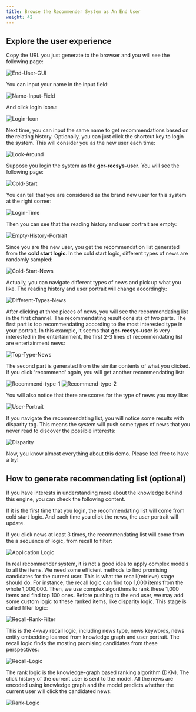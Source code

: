 ```yaml
---
title: Browse the Recommender System as An End User
weight: 42
---
```


## Explore the user experience
Copy the URL you just generate to the browser and you will see the following page:

![End-User-GUI](/images/end-user-gui.png)

You can input your name in the input field:

![Name-Input-Field](/images/name-input-field.png)

And click login icon.:

![Login-Icon](/images/login-icon.png)

Next time, you can input the same name to get recommendations based on the relating history. Optionally, you can just click the shortcut key to login the system. This will consider you as the new user each time:

![Look-Around](/images/look-around.png)

Suppose you login the system as the **gcr-recsys-user**. You will see the following page:

![Cold-Start](/images/cold-start.png)

You can tell that you are considered as the brand new user for this system at the right corner:

![Login-Time](/images/login-time.png)

Then you can see that the reading history and user portrait are empty:

![Empty-History-Portrait](/images/empty-history-portrait.png)

Since you are the new user, you get the recommendation list generated from the **cold start logic**. In the cold start logic, different types of news are randomly sampled:

![Cold-Start-News](/images/cold-start-news.png)

Actually, you can navigate different types of news and pick up what you like. The reading history and user portrait will change accordingly:

![Different-Types-News](/images/dtn.png)

After clicking at three pieces of news, you will see the recommendating list in the first channel. The recommendating result consists of two parts. The first 
part is top recommendating according to the most interested type in your portrait. In this example, it seems that **gcr-recsys-user** is very interested in
the entertainment, the first 2-3 lines of recommendating list are entertainment news:

![Top-Type-News](/images/top-type-news.png)

The second part is generated from the similar contents of what you clicked. If you click 'recommend' again, you will get another recommendating list:

![Recommend-type-1](/images/recommend-type-1.png)
![Recommend-type-2](/images/recommend-type-2.png)

You will also notice that there are scores for the type of news you may like:

![User-Portrait](/images/user-portrait.png)

If you navigate the recommendating list, you will notice some results with disparity tag. This means the system will push some types of news that you never read to discover the possible interests:

![Disparity](/images/disparity.png)

Now, you know almost everything about this demo. Please feel free to have a try!

## How to generate recommendating list (optional)

If you have interests in understanding more about the knowledge behind this engine, you can check the following content. 

If it is the first time that you login, the recommendating list will come from cold start logic. And each time you click the news, the user portrait will update.

If you click news at least 3 times, the recommendating list will come from the a sequence of logic, from recall to filter:

![Application Logic](/images/application-logic.png)

In real recommender system, it is not a good idea to apply complex models to all the items. We need some efficient methods to find promising candidates for the
current user. This is what the recall(retrieve) stage should do. For instance, the recall logic can find top 1,000 items from the whole 1,000,000. Then, we use
complex algorithms to rank these 1,000 items and find top 100 ones. Before pushing to the end user, we may add some custom logic to these ranked items, like disparity logic. This stage is called filter logic:

![Recall-Rank-Filter](/images/recall-rank-filter.png)

This is the 4-way recall logic, including news type, news keywords, news entity embedding learned from knowledge graph and user portrait. The recall logic finds
the mosting promising candidates from these perspectives:

![Recall-Logic](/images/recall-logic.png)

The rank logic is the knowledge-graph based ranking algorithm (DKN). The click history of the current user is sent to the model. All the news are encoded using
knowledge graph and the model predicts whether the current user will click the candidated news:

![Rank-Logic](/images/rank-logic.png)






